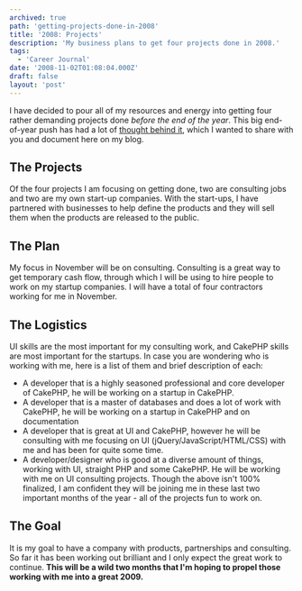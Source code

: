 ```yaml
---
archived: true
path: 'getting-projects-done-in-2008'
title: '2008: Projects'
description: 'My business plans to get four projects done in 2008.'
tags:
  - 'Career Journal'
date: '2008-11-02T01:08:04.000Z'
draft: false
layout: 'post'
---
```


I have decided to pour all of my resources and energy into getting four rather demanding projects done _before the end of the year_. This big end-of-year push has had a lot of [thought behind it](http://twitter.com/1Marc/status/964005935), which I wanted to share with you and document here on my blog.

## The Projects

Of the four projects I am focusing on getting done, two are consulting jobs and two are my own start-up companies. With the start-ups, I have partnered with businesses to help define the products and they will sell them when the products are released to the public.

## The Plan

My focus in November will be on consulting. Consulting is a great way to get temporary cash flow, through which I will be using to hire people to work on my startup companies. I will have a total of four contractors working for me in November.

## The Logistics

UI skills are the most important for my consulting work, and CakePHP skills are most important for the startups. In case you are wondering who is working with me, here is a list of them and brief description of each:

- A developer that is a highly seasoned professional and core developer of CakePHP, he will be working on a startup in CakePHP.
- A developer that is a master of databases and does a lot of work with CakePHP, he will be working on a startup in CakePHP and on documentation
- A developer that is great at UI and CakePHP, however he will be consulting with me focusing on UI (jQuery/JavaScript/HTML/CSS) with me and has been for quite some time.
- A developer/designer who is good at a diverse amount of things, working with UI, straight PHP and some CakePHP. He will be working with me on UI consulting projects. Though the above isn't 100% finalized, I am confident they will be joining me in these last two important months of the year - all of the projects fun to work on.

## The Goal

It is my goal to have a company with products, partnerships and consulting. So far it has been working out brilliant and I only expect the great work to continue. **This will be a wild two months that I'm hoping to propel those working with me into a great 2009.**
